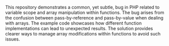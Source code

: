 This repository demonstrates a common, yet subtle, bug in PHP related to variable scope and array manipulation within functions.  The bug arises from the confusion between pass-by-reference and pass-by-value when dealing with arrays.  The example code showcases how different function implementations can lead to unexpected results.  The solution provides clearer ways to manage array modifications within functions to avoid such issues.